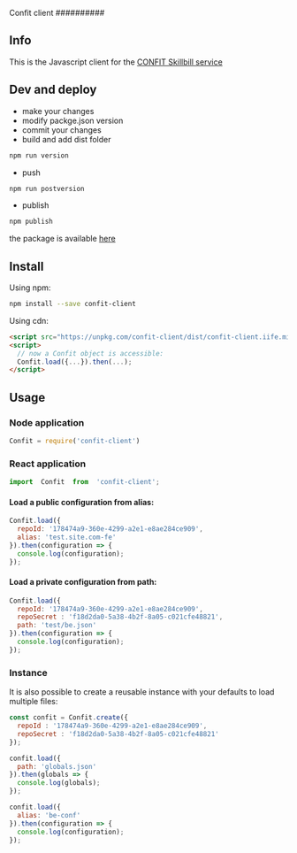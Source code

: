 
Confit client
##########

## Info

This is the Javascript client for the [CONFIT Skillbill service](https://confit.skillbill.net/)

## Dev and deploy

 - make your changes
 - modify packge.json version
 - commit your changes
 - build and add dist folder
 
 ```bash
 npm run version
 ```
 
 - push 
 
 ```bash
 npm run postversion
 ```

 - publish

```bash
npm publish
```

the package is available [here](https://www.npmjs.com/package/confit-client)

##  Install

Using npm:

```bash
npm install --save confit-client
```

Using cdn:

```html
<script src="https://unpkg.com/confit-client/dist/confit-client.iife.min.js"></script>
<script>
  // now a Confit object is accessible:
  Confit.load({...}).then(...);
</script>
```
## Usage

### Node application

```js
Confit = require('confit-client')
```

### React application

```js
import  Confit  from  'confit-client';
```

#### Load a public configuration from alias:
```js
Confit.load({
  repoId: '178474a9-360e-4299-a2e1-e8ae284ce909',
  alias: 'test.site.com-fe'
}).then(configuration => {
  console.log(configuration);
});
```
####  Load a private configuration from path:
```js
Confit.load({
  repoId: '178474a9-360e-4299-a2e1-e8ae284ce909',
  repoSecret : 'f18d2da0-5a38-4b2f-8a05-c021cfe48821',
  path: 'test/be.json'
}).then(configuration => {
  console.log(configuration);
});
```
### Instance

It is also possible to create a reusable instance with your defaults to load multiple files:

```js
const confit = Confit.create({
  repoId : '178474a9-360e-4299-a2e1-e8ae284ce909', 
  repoSecret : 'f18d2da0-5a38-4b2f-8a05-c021cfe48821'
});

confit.load({
  path: 'globals.json'
}).then(globals => {
  console.log(globals);
});

confit.load({
  alias: 'be-conf'
}).then(configuration => {
  console.log(configuration);
});
```
